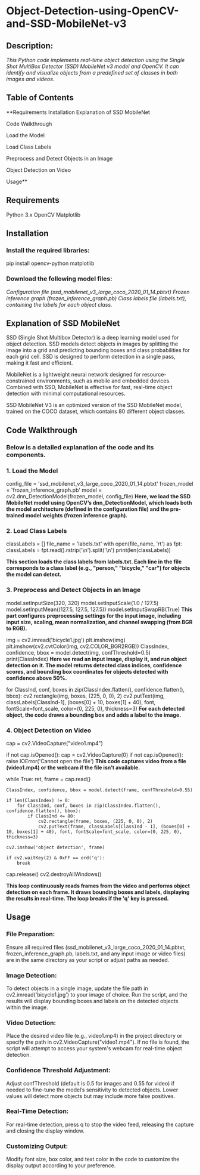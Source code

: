 # Object-Detection-using-OpenCV-and-SSD-MobileNet-v3
## Description:
_This Python code implements real-time object detection using the Single Shot MultiBox Detector (SSD) MobileNet v3 model and OpenCV. It can identify and visualize objects from a predefined set of classes in both images and videos._
## Table of Contents
**Requirements
Installation
Explanation of SSD MobileNet

Code Walkthrough

Load the Model

Load Class Labels

Preprocess and Detect Objects in an Image

Object Detection on Video

Usage**

## Requirements
Python 3.x
OpenCV
Matplotlib
## Installation
### Install the required libraries:

pip install opencv-python matplotlib

### Download the following model files:

_Configuration file (ssd_mobilenet_v3_large_coco_2020_01_14.pbtxt)
Frozen inference graph (frozen_inference_graph.pb)
Class labels file (labels.txt), containing the labels for each object class._

## Explanation of SSD MobileNet

SSD (Single Shot Multibox Detector) is a deep learning model used for object detection. SSD models detect objects in images by splitting the image into a grid and predicting bounding boxes and class probabilities for each grid cell. SSD is designed to perform detection in a single pass, making it fast and efficient.

MobileNet is a lightweight neural network designed for resource-constrained environments, such as mobile and embedded devices. Combined with SSD, MobileNet is effective for fast, real-time object detection with minimal computational resources.

SSD MobileNet V3 is an optimized version of the SSD MobileNet model, trained on the COCO dataset, which contains 80 different object classes.

## Code Walkthrough

### Below is a detailed explanation of the code and its components.

### 1. Load the Model
config_file = 'ssd_mobilenet_v3_large_coco_2020_01_14.pbtxt'
frozen_model = 'frozen_inference_graph.pb'
model = cv2.dnn_DetectionModel(frozen_model, config_file)
**Here, we load the SSD MobileNet model using OpenCV’s dnn_DetectionModel, which loads both the model architecture (defined in the configuration file) and the pre-trained model weights (frozen inference graph).**
### 2. Load Class Labels
classLabels = []
file_name = 'labels.txt'
with open(file_name, 'rt') as fpt:
    classLabels = fpt.read().rstrip('\n').split('\n')
print(len(classLabels))

**This section loads the class labels from labels.txt. Each line in the file corresponds to a class label (e.g., "person," "bicycle," "car") for objects the model can detect.**

### 3. Preprocess and Detect Objects in an Image
model.setInputSize(320, 320)
model.setInputScale(1.0 / 127.5)
model.setInputMean((127.5, 127.5, 127.5))
model.setInputSwapRB(True)
**This part configures preprocessing settings for the input image, including input size, scaling, mean normalization, and channel swapping (from BGR to RGB).**

img = cv2.imread('bicycle1.jpg')
plt.imshow(img)
plt.imshow(cv2.cvtColor(img, cv2.COLOR_BGR2RGB))
ClassIndex, confidence, bbox = model.detect(img, confThreshold=0.5)
print(ClassIndex)
**Here we read an input image, display it, and run object detection on it. The model returns detected class indices, confidence scores, and bounding box coordinates for objects detected with confidence above 50%.**

for ClassInd, conf, boxes in zip(ClassIndex.flatten(), confidence.flatten(), bbox):
    cv2.rectangle(img, boxes, (225, 0, 0), 2)
    cv2.putText(img, classLabels[ClassInd-1], (boxes[0] + 10, boxes[1] + 40), font, fontScale=font_scale, color=(0, 225, 0), thickness=3)
**For each detected object, the code draws a bounding box and adds a label to the image.**

### 4. Object Detection on Video
cap = cv2.VideoCapture("video1.mp4")

if not cap.isOpened():
    cap = cv2.VideoCapture(0)
if not cap.isOpened():
    raise IOError('Cannot open the file')
**This code captures video from a file (video1.mp4) or the webcam if the file isn’t available.**

while True:
    ret, frame = cap.read()
    
    ClassIndex, confidence, bbox = model.detect(frame, confThreshold=0.55)
    
    if len(ClassIndex) != 0:
        for ClassInd, conf, boxes in zip(ClassIndex.flatten(), confidence.flatten(), bbox):
            if ClassInd <= 80:
                cv2.rectangle(frame, boxes, (225, 0, 0), 2)
                cv2.putText(frame, classLabels[ClassInd - 1], (boxes[0] + 10, boxes[1] + 40), font, fontScale=font_scale, color=(0, 225, 0), thickness=3)
                
    cv2.imshow('object detection', frame)
    
    if cv2.waitKey(2) & 0xFF == ord('q'):
        break
    
cap.release()
cv2.destroyAllWindows()

**This loop continuously reads frames from the video and performs object detection on each frame. It draws bounding boxes and labels, displaying the results in real-time. The loop breaks if the 'q' key is pressed.**

## Usage

### File Preparation: 
Ensure all required files (ssd_mobilenet_v3_large_coco_2020_01_14.pbtxt, frozen_inference_graph.pb, labels.txt, and any input image or video files) are in the same directory as your script or adjust paths as needed.

### Image Detection:
To detect objects in a single image, update the file path in cv2.imread('bicycle1.jpg') to your image of choice.
Run the script, and the results will display bounding boxes and labels on the detected objects within the image.

### Video Detection:
Place the desired video file (e.g., video1.mp4) in the project directory or specify the path in cv2.VideoCapture("video1.mp4").
If no file is found, the script will attempt to access your system's webcam for real-time object detection.

### Confidence Threshold Adjustment:
Adjust confThreshold (default is 0.5 for images and 0.55 for video) if needed to fine-tune the model’s sensitivity to detected objects. Lower values will detect more objects but may include more false positives.

### Real-Time Detection:
For real-time detection, press q to stop the video feed, releasing the capture and closing the display window.

### Customizing Output:
Modify font size, box color, and text color in the code to customize the display output according to your preference.
